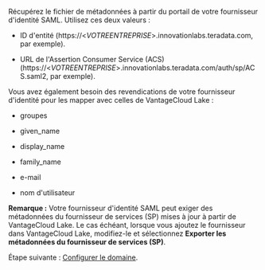 Récupérez le fichier de métadonnées à partir du portail de votre fournisseur d'identité SAML. Utilisez ces deux valeurs :

-   ID d'entité (https://\<*VOTREENTREPRISE*\>.innovationlabs.teradata.com, par exemple).

-   URL de l'Assertion Consumer Service (ACS) (https://\<*VOTREENTREPRISE*\>.innovationlabs.teradata.com/auth/sp/ACS.saml2, par exemple).

Vous avez également besoin des revendications de votre fournisseur d'identité pour les mapper avec celles de VantageCloud Lake :

-   groupes

-   given\_name

-   display\_name

-   family\_name

-   e-mail

-   nom d'utilisateur

**Remarque :** Votre fournisseur d'identité SAML peut exiger des métadonnées du fournisseur de services (SP) mises à jour à partir de VantageCloud Lake. Le cas échéant, lorsque vous ajoutez le fournisseur dans VantageCloud Lake, modifiez-le et sélectionnez **Exporter les métadonnées du fournisseur de services (SP)**.

Étape suivante : [Configurer le domaine](ruf1680184116601.md).
